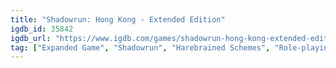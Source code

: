 ```yaml
---
title: "Shadowrun: Hong Kong - Extended Edition"
igdb_id: 35842
igdb_url: "https://www.igdb.com/games/shadowrun-hong-kong-extended-edition"
tag: ["Expanded Game", "Shadowrun", "Harebrained Schemes", "Role-playing (RPG)", "Strategy", "Adventure", "Indie", "Single player", "Bird view / Isometric", "Science fiction"]
---
```

